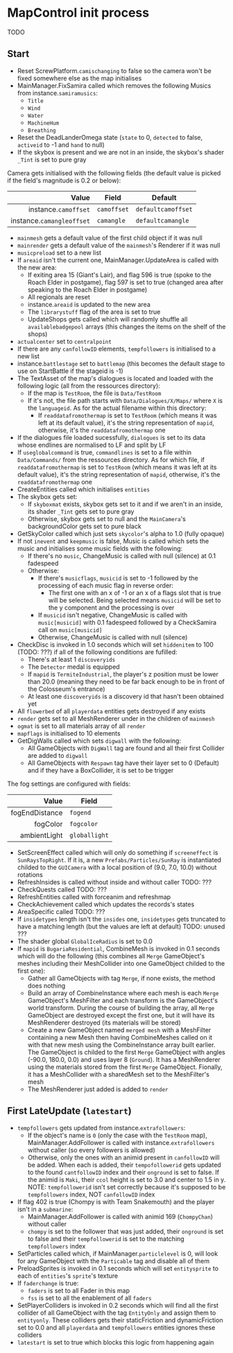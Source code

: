 # MapControl init process
TODO

## Start

- Reset ScrewPlatform.`camischanging` to false so the camera won't be fixed somewhere else as the map initialises
- MainManager.FixSamira called which removes the following Musics from instance.`samiramusics`:
    - `Title`
    - `Wind`
    - `Water`
    - `MachineHum`
    - `Breathing`
- Reset the DeadLanderOmega state (`state` to 0, `detected` to false, `activeid` to -1 and `hand` to null)
- If the skybox is present and we are not in an inside, the skybox's shader `_Tint` is set to pure gray

Camera gets initialised with the following fields (the default value is picked if the field's magnitude is 0.2 or below):

|Value|Field|Default|
|----:|-----|-------|
|instance.`camoffset`|`camoffset`|`defaultcamoffset`|
|instance.`camangleoffset`|`camangle`|`defaultcamangle`|

- `mainmesh` gets a default value of the first child object if it was null
- `mainrender` gets a default value of the `mainmesh`'s Renderer if it was null
- `musicpreload` set to a new list
- If `areaid` isn't the current one, MainManager.UpdateArea is called with the new area:
    - If exiting area 15 (Giant's Lair), and flag 596 is true (spoke to the Roach Elder in postgame), flag 597 is set to true (changed area after speaking to the Roach Elder in postgame)
    - All regionals are reset
    - instance.`areaid` is updated to the new area
    - The `librarystuff` flag of the area is set to true
    - UpdateShops gets called which will randomly shuffle all `availablebadgepool` arrays (this changes the items on the shelf of the shops)
- `actualcenter` set to `centralpoint`
- If there are any `canfollowID` elements, `tempfollowers` is initialised to a new list
- instance.`battlestage` set to `battlemap` (this becomes the default stage to use on StartBattle if the stageid is -1)
- The TextAsset of the map's dialogues is located and loaded with the following logic (all from the ressources directory):
    - If the map is `TestRoom`, the file is `Data/TestRoom`
    - If it's not, the file path starts with `Data/Dialogues/X/Maps/` where `X` is the `languageid`. As for the actual filename within this directory:
        - If `readdatafromothermap` is set to `TestRoom` (which means it was left at its default value), it's the string representation of `mapid`, otherwise, it's the `readdatafromothermap` one
- If the dialogues file loaded sucessfully, `dialogues` is set to its data whose endlines are normalised to LF and split by LF
- If `useglobalcommand` is true, `commandlines` is set to a file within `Data/Commands/` from the ressources directory. As for which file, if `readdatafromothermap` is set to `TestRoom` (which means it was left at its default value), it's the string representation of `mapid`, otherwise, it's the `readdatafromothermap` one
- CreateEntities called which initialises `entities`
- The skybox gets set:
    - If `skyboxmat` exists, skybox gets set to it and if we aren't in an inside, its shader `_Tint` gets set to pure gray
    - Otherwise, skybox gets set to null and the `MainCamera`'s backgroundColor gets set to pure black
- GetSkyColor called which just sets `skycolor`'s alpha to 1.0 (fully opaque)
- If not `inevent` and `keepmusic` is false, Music is called which sets the music and initialises some music fields with the following:
    - If there's no `music`, ChangeMusic is called with null (silence) at 0.1 fadespeed
    - Otherwise:
        - If there's `musicflags`, `musicid` is set to -1 followed by the processing of each music flag in reverse order:
            - The first one with an x of -1 or an x of a flags slot that is true will be selected. Being selected means `musicid` will be set to the y component and the processing is over
        - If `musicid` isn't negative, ChangeMusic is called with `music[musicid]` with 0.1 fadespeed followed by a CheckSamira call on `music[musicid]`
        - Otherwise, ChangeMusic is called with null (silence)
- CheckDisc is invoked in 1.0 seconds which will set `hiddenitem` to 100 (TODO: ???) if all of the following conditions are fufilled:
    - There's at least 1 `discoveryids`
    - The `Detector` medal is equipped
    - If `mapid` is `TermiteIndustrial`, the player's z position must be lower than 20.0 (meaning they need to be far back enough to be in front of the Colosseum's entrance)
    - At least one `discoveryids` is a discovery id that hasn't been obtained yet
- All `flowerbed` of all `playerdata` entities gets destroyed if any exists
- `render` gets set to all MeshRenderer under in the children of `mainmesh`
- `ogmat` is set to all materials array of all `render`
- `mapflags` is initialised to 10 elements
- GetDigWalls called which sets `digwall` with the following:
    - All GameObjects with `DigWall` tag are found and all their first Collider are added to `digwall`
    - All GameObjects with `Respawn` tag have their layer set to 0 (Default) and if they have a BoxCollider, it is set to be trigger

The fog settings are configured with fields:

|Value|Field|
|----:|-----|
|fogEndDistance|`fogend`|
|fogColor|`fogcolor`|
|ambientLight|`globallight`|

- SetScreenEffect called which will only do something if `screeneffect` is `SunRaysTopRight`. If it is, a new `Prefabs/Particles/SunRay` is instantiated childed to the `GUICamera` with a local position of (9.0, 7.0, 10.0) without rotations
- RefreshInsides is called without inside and without caller TODO: ???
- CheckQuests called TODO: ???
- RefreshEntities called with forceanim and refreshmap
- CheckAchievement called which updates the records's states
- AreaSpecific called TODO: ???
- If `insidetypes` length isn't the `insides` one, `insidetypes` gets truncated to have a matching length (but the values are left at default) TODO: unused ???
- The shader global `GlobalIceRadius` is set to 0.0
- If `mapid` is `BugariaResidential`, CombineMesh is invoked in 0.1 seconds which will do the following (this combines all `Merge` GameObject's meshes including their MeshCollider into one GameObject childed to the first one):
    - Gather all GameObjects with tag `Merge`, if none exists, the method does nothing
    - Build an array of CombineInstance where each mesh is each `Merge` GameObject's MeshFilter and each transform is the GameObject's world transform. During the course of building the array, all `Merge` GameObject are destroyed except the first one, but it will have its MeshRenderer destroyed (its materials will be stored)
    - Create a new GameObject named `merged mesh` with a MeshFilter containing a new Mesh then having CombineMeshes called on it with that new mesh using the CombineInstance array built earlier. The GameObject is childed to the first `Merge` GameObject with angles (-90.0, 180.0, 0.0) and uses layer 8 (`Ground`). It has a MeshRenderer using the materials stored from the first `Merge` GameObject. Fionally, it has a MeshCollider with a sharedMesh set to the MeshFilter's mesh
    - The MeshRenderer just added is added to `render`

## First LateUpdate (`latestart`)

- `tempfollowers` gets updated from instance.`extrafollowers`:
    - If the object's name is `0` (only the case with the `TestRoom` map), MainManager.AddFollower is called with instance.`extrafollowers` without caller (so every followers is allowed)
    - Otherwise, only the ones with an animid present in `canfollowID` will be added. When each is added, their `tempofollowerid` gets updated to the found `cantfollowID` index and their `onground` is set to false. If the animid is `Maki`, their `ccol` height is set to 3.0 and center to 1.5 in y. NOTE: `tempfollowerid` isn't set correctly because it's supposed to be `tempfollowers` index, NOT `canfollowID` index
- If flag 402 is true (Chompy is with Team Snakemouth) and the player isn't in a `submarine`:
    - MainManager.AddFollower is called with animid 169 (`ChompyChan`) without caller
    - `chompy` is set to the follower that was just added, their `onground` is set to false and their `tempfollowerid` is set to the matching `tempfollowers` index
- SetParticles called which, if MainManager.`particlelevel` is 0, will look for any GameObject with the `Particable` tag and disable all of them
- PreloadSprites is invoked in 0.1 seconds which will set `entitysprite` to each of `entities`'s `sprite`'s texture
- If `faderchange` is true:
    - `faders` is set to all Fader in this map
    - `fss` is set to all the enablement of all `faders`
- SetPlayerColliders is invoked in 0.2 seconds which will find all the first collider of all GameObject with the tag `EntityOnly` and assign them to `entityonly`. These colliders gets their staticFriction and dynamicFriction set to 0.0 and all `playerdata` and `tempfollowers` entities ignores these colliders
- `latestart` is set to true which blocks this logic from happening again

